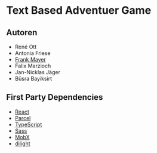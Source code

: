 # Text Based Adventuer Game

## Autoren

- René Ott
- Antonia Friese
- [Frank Mayer](https://github.com/Frank-Mayer)
- Falix Marzioch
- Jan-Nicklas Jäger
- Büsra Bayiksirt

## First Party Dependencies

- [React](https://reactjs.org)
- [Parcel](https://parceljs.org)
- [TypeScript](https://www.typescriptlang.org)
- [Sass](https://sass-lang.com)
- [MobX](https://mobx.js.org)
- [dilight](https://github.com/Frank-Mayer/dilight)
